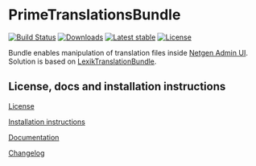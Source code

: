 PrimeTranslationsBundle
=======================

[![Build Status](https://img.shields.io/travis/primedigital/prime-translations-bundle.svg?style=flat-square)](https://travis-ci.org/primedigital/prime-translations-budle)
[![Downloads](https://img.shields.io/packagist/dt/primedigital/translations-bundle.svg?style=flat-square)](https://packagist.org/packages/primedigital/translations-bundle/stats)
[![Latest stable](https://img.shields.io/packagist/v/primedigital/translations-bundle.svg?style=flat-square)](https://packagist.org/packages/primedigital/translations-bundle)
[![License](https://img.shields.io/packagist/l/primedigital/translations-bundle.svg?style=flat-square)](LICENSE)

Bundle enables manipulation of translation files inside [Netgen Admin UI](https://github.com/netgen/NetgenAdminUIBundle). Solution is based on [LexikTranslationBundle](https://github.com/lexik/LexikTranslationBundle).


License, docs and installation instructions
-------------------------------------------

[License](LICENSE)

[Installation instructions](doc/INSTALL.md)

[Documentation](doc/DOC.md)

[Changelog](doc/CHANGELOG.md)
